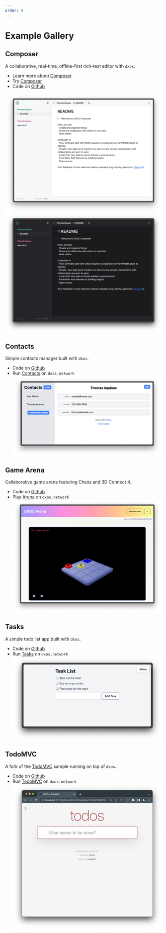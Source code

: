 ```yaml
---
order: 8
---
```


# Example Gallery

## Composer

A collaborative, real-time, offline-first rich-text editor with `dxos`.

* Learn more about [Composer](https://dxos.org/composer)
* Try [Composer](http://composer.space)
* Code on [Github](https://github.com/dxos/dxos/tree/main/packages/apps/composer-app)

![composer-app](../assets/images/composer-app-light.png#light)
![composer-app](../assets/images/composer-app-dark.png#dark)

## Contacts

Simple contacts manager built with `dxos`.

* Code on [Github](https://github.com/dxos/contacts-app)
* Run [Contacts](http://contacts.dxos.network) on `dxos.network`
  ![Contacts app demo shot](../assets/images/contacts-app-demo.png)

## Game Arena

Collaborative game arena featuring Chess and 3D Connect 4.

* Code on [Github](https://github.com/dxos/arena-app)
* Play [Arena](http://arena.dxos.network) on `dxos.network`
  ![Arena app demo shot](../assets/images/arena-demo-app.png)

## Tasks

A simple todo list app built with `dxos`.

* Code on [Github](https://github.com/dxos/dxos/tree/main/packages/apps/tasks)
* Run [Tasks](http://tasks.dxos.network) on `dxos.network`
  ![Tasks app demo shot](../assets/images/tasks-app.png)

## TodoMVC

A fork of the [TodoMVC](https://todomvc.com/) sample running on top of `dxos`.

* Code on [Github](https://github.com/dxos/dxos/tree/main/packages/apps/todomvc)
* Run [TodoMVC](http://todomvc.dxos.network) on `dxos.network`
  ![todomvc app demo shot](../assets/images/todomvc.png)
